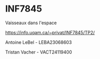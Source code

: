 # INF7845
Vaisseaux dans l'espace

https://info.uqam.ca/~privat/INF7845/TP2/


Antoine LeBel - LEBA23068603

Tristan Vacher - VACT24119400

